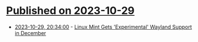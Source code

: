 # [Published on 2023-10-29](index.md)

* [2023-10-29, 20:34:00](https://linux.slashdot.org/story/23/10/29/2017257/linux-mint-gets-experimental-wayland-support-in-december?utm_source=rss1.0mainlinkanon&utm_medium=feed) - [Linux Mint Gets 'Experimental' Wayland Support in December](https://linux.slashdot.org/story/23/10/29/2017257/linux-mint-gets-experimental-wayland-support-in-december?utm_source=rss1.0mainlinkanon&utm_medium=feed)
